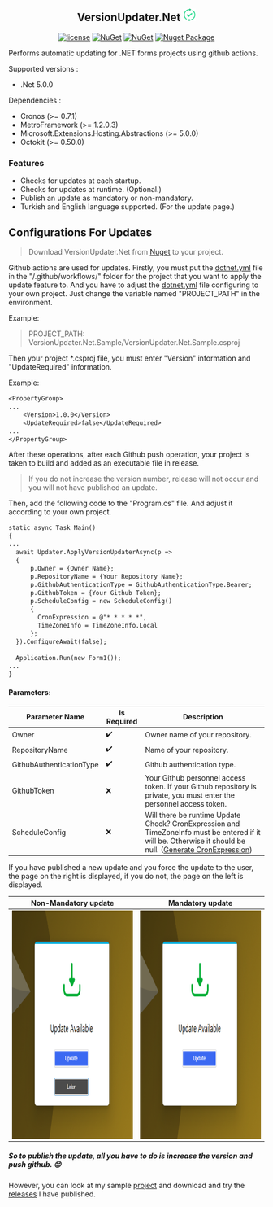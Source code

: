 <h2 align="center">VersionUpdater.Net  <img src="https://github.com/EmreSeverr/VersionUpdater.Net/blob/master/VersionUpdater.Net/Resources/VersionUpdaterLogo.png" height="25"> </h2>

<div align="center"> 

[![license](https://img.shields.io/badge/license-MIT-blue.svg)](https://github.com/EmreSeverr/VersionUpdater.Net/blob/master/LICENSE) 
[![NuGet](https://img.shields.io/nuget/v/VersionUpdater.Net)](https://www.nuget.org/packages/VersionUpdater.Net/) 
[![NuGet](https://img.shields.io/nuget/dt/VersionUpdater.Net)](https://www.nuget.org/packages/VersionUpdater.Net/) 
[![Nuget Package](https://github.com/EmreSeverr/VersionUpdater.Net/actions/workflows/ciNuget.yml/badge.svg?branch=master)](https://github.com/EmreSeverr/VersionUpdater.Net/actions/workflows/ciNuget.yml)

</div>

Performs automatic updating for .NET forms projects using github actions.

Supported versions :
- .Net 5.0.0

Dependencies :
- Cronos (>= 0.7.1)
- MetroFramework (>= 1.2.0.3)
- Microsoft.Extensions.Hosting.Abstractions (>= 5.0.0)
- Octokit (>= 0.50.0)

### Features
- Checks for updates at each startup.
- Checks for updates at runtime. (Optional.)
- Publish an update as mandatory or non-mandatory.
- Turkish and English language supported. (For the update page.)


## Configurations For Updates

> Download VersionUpdater.Net from [Nuget](https://www.nuget.org/packages/VersionUpdater.Net/) to your project.

Github actions are used for updates. Firstly, you must put the [dotnet.yml](https://github.com/EmreSeverr/VersionUpdater.Net.Sample/blob/master/.github/workflows/updater.yml)
file in the "/.github/workflows/" folder for the project that you want to apply the update feature to. And you have to adjust the [dotnet.yml](https://github.com/EmreSeverr/VersionUpdater.Net.Sample/blob/master/.github/workflows/updater.yml) file configuring to your own project.
Just change the variable named "PROJECT_PATH" in the environment.

Example:
> PROJECT_PATH: VersionUpdater.Net.Sample/VersionUpdater.Net.Sample.csproj

Then your project *.csproj file, you must enter "Version" information and "UpdateRequired" information.

Example:
```
<PropertyGroup>
...
    <Version>1.0.0</Version>
    <UpdateRequired>false</UpdateRequired>
...
</PropertyGroup>
```

After these operations, after each Github push operation, your project is taken to build and added as an executable file in release.
> If you do not increase the version number, release will not occur and you will not have published an update.

Then, add the following code to the "Program.cs" file. And adjust it according to your own project.

```
static async Task Main()
{
...
  await Updater.ApplyVersionUpdaterAsync(p =>
  {
      p.Owner = {Owner Name};
      p.RepositoryName = {Your Repository Name};
      p.GithubAuthenticationType = GithubAuthenticationType.Bearer;
      p.GithubToken = {Your Github Token};
      p.ScheduleConfig = new ScheduleConfig()
      {
        CronExpression = @"* * * * *",
        TimeZoneInfo = TimeZoneInfo.Local
      };
  }).ConfigureAwait(false);
            
  Application.Run(new Form1());
...
}
```
#### Parameters:
| Parameter Name | Is Required | Description |
| -------------- | ----------- | ----------- |
| Owner | :heavy_check_mark: | Owner name of your repository. |
| RepositoryName | :heavy_check_mark: | Name of your repository. |
| GithubAuthenticationType | :heavy_check_mark: | Github authentication type. |
| GithubToken | :x: | Your Github personnel access token. If your Github repository is private, you must enter the personnel access token. |
| ScheduleConfig | :x: | Will there be runtime Update Check? CronExpression and TimeZoneInfo must be entered if it will be. Otherwise it should be null. ([Generate CronExpression](http://www.cronmaker.com/))

If you have published a new update and you force the update to the user, the page on the right is displayed, if you do not, the page on the left is displayed.

Non-Mandatory update             |  Mandatory update
:-------------------------:|:-------------------------:
<img src="https://github.com/EmreSeverr/VersionUpdater.Net/blob/master/VersionUpdater.Net/Resources/UpdateReqired.png" height="450" style="float:left;"> | <img src="https://github.com/EmreSeverr/VersionUpdater.Net/blob/master/VersionUpdater.Net/Resources/UpdateNotReqired.png" height="450" style="float:left;">

##### So to publish the update, all you have to do is increase the version and push github. :blush:

However, you can look at my sample [project](https://github.com/EmreSeverr/VersionUpdater.Net.Sample) and download and try the [releases](https://github.com/EmreSeverr/VersionUpdater.Net.Sample/releases) I have published.
